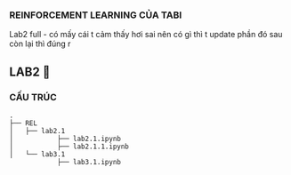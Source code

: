 ### REINFORCEMENT LEARNING CỦA TABI

Lab2 full -  có mấy cái t cảm thấy hơi sai nên có gì thì t update phần đó sau còn lại thì đúng r

## LAB2 📜

### CẤU TRÚC

```
.
├── REL
│   ├── lab2.1
│           ├── lab2.1.ipynb
│           ├── lab2.1.1.ipynb
│   └── lab3.1
            ├── lab3.1.ipynb
```
